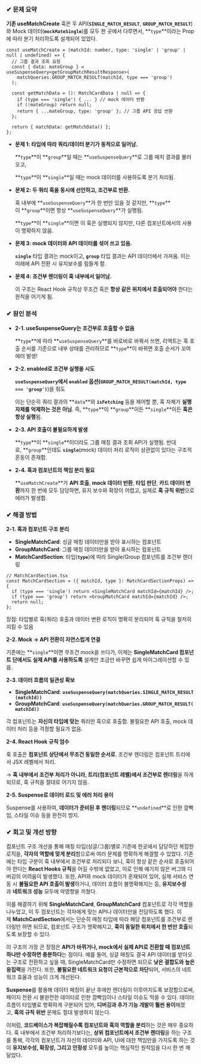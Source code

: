 ### ✔ 문제 요약

**기존 useMatchCreate** 훅은 두 API(**`SINGLE_MATCH_RESULT`**, **`GROUP_MATCH_RESULT`**)와 Mock 데이터(**`mockMateSingle`**)를 모두 한 곳에서 다루면서, **`type`**이라는 Prop에 따라 분기 처리하도록 설계되어 있었다.

```tsx
const useMatchCreate = (matchId: number, type: 'single' | 'group' | null | undefined) => {
  // 그룹 결과 조회 요청
  const { data: mateGroup } = useSuspenseQuery<getGroupMatchResultResponse>(
    matchQueries.GROUP_MATCH_RESULT(matchId, type === 'group')
  );

  const getMatchData = (): MatchCardData | null => {
    if (type === 'single') { ... } // mock 데이터 반환
    if (!mateGroup) return null;
    return { ...mateGroup, type: 'group' }; // 그룹 API 응답 반환
  };

  return { matchData: getMatchData() };
};

```

- **문제 1: 타입에 따라 쿼리/데이터 분기가 동적으로 일어남.**
    
    **`type`**이 **`group`**일 때는 **`useSuspenseQuery`**로 그룹 매치 결과를 불러오고,
    
    **`type`**이 **`single`**일 때는 mock 데이터를 사용하도록 분기 처리됨.
    
- **문제 2: 두 쿼리 훅을 동시에 선언하고, 조건부로 반환.**
    
    훅 내부에 **`useSuspenseQuery`**가 한 번만 있을 것 같지만, **`type`**이 **`group`**이면 항상 **`useSuspenseQuery`**가 실행됨.
    
    **`type`**이 **`single`**이면 이 훅은 실행되지 않지만, 다른 컴포넌트에서의 사용이 명확하지 않음.
    
- **문제 3: mock 데이터와 API 데이터를 섞어 쓰고 있음.**
    
    **`single`** 타입 결과는 mock이고, **`group`** 타입 결과는 API 데이터에서 가져옴. 이는 미래에 API 전환 시 유지보수를 힘들게 함.
    
- **문제 4: 조건부 렌더링이 훅 내부에서 일어남.**
    
    이 구조는 React Hook 규칙상 무조건 훅은 **항상 같은 위치에서 호출되어야** 한다는 원칙을 어기게 됨.
    

### ✔ 원인 분석

- **2-1. useSuspenseQuery는 조건부로 호출할 수 없음**
    
    **`type`**에 따라 **`useSuspenseQuery`**를 바로바로 바꿔서 쓰면, 리액트는 훅 호출 순서를 기준으로 내부 상태를 관리하므로 **`type`**이 바뀌면 호출 순서가 꼬여 에러 발생!
    
- **2-2. enabled로 조건부 실행을 시도**
    
    **`useSuspenseQuery`**에서 **`enabled`** 옵션(**`GROUP_MATCH_RESULT(matchId, type === 'group')`**)을 줘도
    
    이는 단순히 쿼리 결과의 **`data`**와 **`isFetching`** 등을 제어할 뿐, 훅 자체가 **실행 자체를 억제하는 것은 아님**. 즉, **`type`**이 **`group`**이든 **`single`**이든 **훅은 항상 실행**됨.
    
- **2-3. API 호출이 불필요하게 발생**
    
    **`type`**이 **`single`**이더라도 그룹 매칭 결과 조회 API가 실행됨. 반대로, **`group`**인데도 **`single`**(mock) 데이터 처리 로직이 상관없이 있다는 구조적 혼동이 존재함.
    
- **2-4. 훅과 컴포넌트의 책임 분리 필요**
    
    **`useMatchCreate`**가 **API 호출**, **mock 데이터 반환**, **타입 판단**, **카드 데이터 변환**까지 한 번에 모두 담당하면, 유지 보수와 확장이 어렵고, 실제로 **훅 규칙 위반**으로 에러가 발생함.
    

### ✔ 해결 방법

**2-1. 훅과 컴포넌트 구조 분리**

- **SingleMatchCard**: 싱글 매칭 데이터만을 받아 표시하는 컴포넌트
- **GroupMatchCard**: 그룹 매칭 데이터만을 받아 표시하는 컴포넌트
- **MatchCardSection**: 타입(**`type`**)에 따라 Single/Group 컴포넌트를 조건부 렌더링

```tsx
// MatchCardSection.tsx
const MatchCardSection = ({ matchId, type }: MatchCardSectionProps) => {
  if (type === 'single') return <SingleMatchCard matchId={matchId} />;
  if (type === 'group') return <GroupMatchCard matchId={matchId} />;
  return null;
};
```

장점: 타입별로 훅(쿼리) 호출과 데이터 변환 로직이 명확히 분리되어 훅 규칙을 철저히 지킬 수 있음

**2-2. Mock -> API 전환이 자연스럽게 연결**

기존에는 **`single`**이면 무조건 mock을 쓰다가, 이제는 **SingleMatchCard 컴포넌트 단에서도 실제 API를 사용하도록** 설계만 조금만 바꾸면 쉽게 마이그레이션할 수 있음.

**2-3. 데이터 흐름의 일관성 확보**

- **SingleMatchCard**: **`useSuspenseQuery(matchQueries.SINGLE_MATCH_RESULT(matchId))`**
- **GroupMatchCard**: **`useSuspenseQuery(matchQueries.GROUP_MATCH_RESULT(matchId))`**

각 컴포넌트는 **자신의 타입에 맞는** 쿼리만 훅으로 호출함. 불필요한 API 호출, mock 데이터 처리 등을 걱정할 필요가 없음.

**2-4. React Hook 규칙 엄수**

훅 호출은 **컴포넌트 상단에서 무조건 동일한 순서로**. 조건부 렌더링은 컴포넌트 트리에서 JSX 레벨에서 처리.

→ **훅 내부에서 조건부 처리가 아니라, 트리(컴포넌트 레벨)에서 조건부로 렌더링**을 하게 되므로, 훅 규칙을 절대로 어기지 않음.

**2-5. Suspense로 데이터 로드 및 에러 처리 용이**

Suspense를 사용하여, **데이터가 준비된 후 렌더링**되므로 **`undefined`**로 인한 깜빡임, 스타일 이슈 등을 완전히 방지.

### ✔ 회고 및 개선 방향

컴포넌트 구조 개선을 통해 매칭 타입(싱글/그룹)별로 기존에 한곳에서 담당하던 복잡한 로직을, **각자의 역할에 맞게 분리**함으로써 여러 문제를 명확하게 해결할 수 있었다. 기존에는 타입 구분이 훅 내부에서 조건부로 처리되다 보니, 훅이 항상 같은 순서로 호출되어야 한다는 **React Hooks 규칙**을 어길 수밖에 없었고, 이로 인해 예기치 않은 버그와 디버깅의 어려움이 발생했다. 또한, API와 mock 데이터가 혼재되어 있어, 실제 서비스 연동 시 **불필요한 API 호출이 발생**하거나, 데이터 흐름이 불명확해지는 등, **유지보수성**과 **네트워크 성능** 모두에 악영향을 끼쳤다.

이를 해결하기 위해 **SingleMatchCard**, **GroupMatchCard** 컴포넌트로 각각 역할을 나누었고, 이 두 컴포넌트는 각자에게 맞는 API나 데이터만을 전담하도록 했다. 이제 **MatchCardSection**에서는 단순히 매칭 타입에 따라 해당 컴포넌트를 조건부로 렌더링만 하면 되므로, 컴포넌트 구조가 명확해지고, **훅이 동일한 위치에서 한 번만 호출**되도록 보장할 수 있다.

이 구조의 가장 큰 장점은 **API가 바뀌거나, mock에서 실제 API로 전환할 때 컴포넌트 하나만 수정하면 충분하다**는 점이다. 예를 들어, 싱글 매칭도 결국 API 데이터를 받아오는 구조로 전환하고 싶을 때, SingleMatchCard만 수정하면 되므로 **낮은 결합도와 높은 응집력**을 가진다. 또한, **불필요한 네트워크 요청이 근본적으로 차단**되어, 서비스의 네트워크 효율과 성능이 크게 개선된다.

**Suspense**를 활용해 데이터 페칭이 끝난 후에만 렌더링이 이루어지도록 보장함으로써, 페이지 전환 시 불완전한 데이터로 인한 깜빡임이나 스타일 이슈도 막을 수 있다. 데이터 흐름이 타입별로 명확하게 구분되어 있어, **디버깅과 추가 기능 개발이 훨씬 용이**해졌고, **훅의 규칙 위반** 문제도 절대 발생하지 않는다.

이처럼, **코드베이스가 복잡해질수록 컴포넌트와 훅의 역할을 분리**하는 것은 매우 중요하다. 훅 내부에서 조건부 처리하기보다는, **상위 컴포넌트에서 조건부 렌더링**을 하는 구조를 통해, 각각의 컴포넌트가 자신의 데이터와 API, UI에 대한 책임만을 가지도록 하는 것이 **유지보수성, 확장성, 그리고 안정성** 모두를 높이는 핵심적인 원칙임을 다시 한 번 깨달았다.